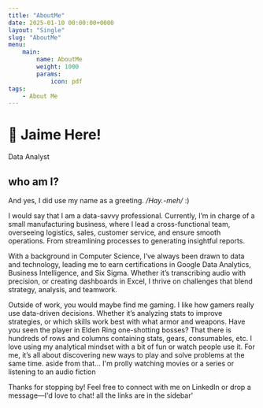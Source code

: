 ```yaml
---
title: "AboutMe"
date: 2025-01-10 00:00:00+0000
layout: "Single"
slug: "AboutMe"
menu:
    main:
        name: AboutMe
        weight: 1000
        params: 
            icon: pdf
tags:
    - About Me
---
```


# 👋 Jaime Here!
Data Analyst

## who am I?

And yes, I did use my name as a greeting. */Hay.-meh/* :)

I would say that I am a data-savvy professional. Currently, I’m in charge of a small manufacturing business, where I lead a cross-functional team, overseeing logistics, sales, customer service, and ensure smooth operations. From streamlining processes to generating insightful reports.

With a background in Computer Science, I’ve always been drawn to data and technology, leading me to earn certifications in Google Data Analytics, Business Intelligence, and Six Sigma. Whether it’s transcribing audio with precision, or creating dashboards in Excel,  I thrive on challenges that blend strategy, analysis, and teamwork.

Outside of work, you would maybe find me gaming. I like how gamers really use data-driven decisions. Whether it’s analyzing stats to improve strategies, or which skills work best with what armor and weapons. Have you seen the player in Elden Ring one-shotting bosses? That there is hundreds of rows and columns containing stats, gears, consumables, etc. I love using my analytical mindset with a bit of fun or watch people use it. For me, it’s all about discovering new ways to play and solve problems at the same time. aside from that... I'm prolly watching movies or a series or listening to an audio fiction


Thanks for stopping by! Feel free to connect with me on LinkedIn or drop a message—I'd love to chat!
all the links are in the sidebar'


